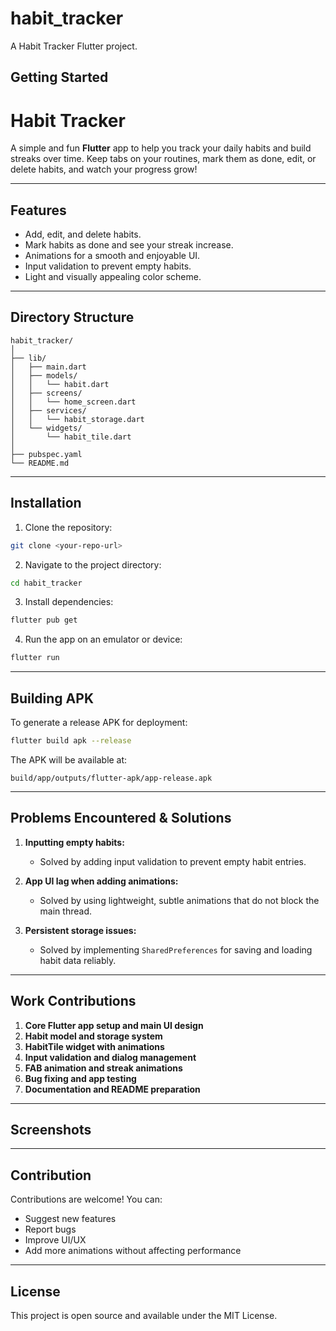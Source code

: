 # habit_tracker

A Habit Tracker Flutter project.

## Getting Started

# Habit Tracker

A simple and fun **Flutter** app to help you track your daily habits and build streaks over time. Keep tabs on your routines, mark them as done, edit, or delete habits, and watch your progress grow!

---

## Features

* Add, edit, and delete habits.
* Mark habits as done and see your streak increase.
* Animations for a smooth and enjoyable UI.
* Input validation to prevent empty habits.
* Light and visually appealing color scheme.

---

## Directory Structure

```
habit_tracker/
│
├── lib/
│   ├── main.dart
│   ├── models/
│   │   └── habit.dart
│   ├── screens/
│   │   └── home_screen.dart
│   ├── services/
│   │   └── habit_storage.dart
│   └── widgets/
│       └── habit_tile.dart
│
├── pubspec.yaml
└── README.md
```

---

## Installation

1. Clone the repository:

```bash
git clone <your-repo-url>
```

2. Navigate to the project directory:

```bash
cd habit_tracker
```

3. Install dependencies:

```bash
flutter pub get
```

4. Run the app on an emulator or device:

```bash
flutter run
```

---

## Building APK

To generate a release APK for deployment:

```bash
flutter build apk --release
```

The APK will be available at:

```
build/app/outputs/flutter-apk/app-release.apk
```

---

## Problems Encountered & Solutions

1. **Inputting empty habits:**

   * Solved by adding input validation to prevent empty habit entries.

2. **App UI lag when adding animations:**

   * Solved by using lightweight, subtle animations that do not block the main thread.

3. **Persistent storage issues:**

   * Solved by implementing `SharedPreferences` for saving and loading habit data reliably.

---

## Work Contributions

1. **Core Flutter app setup and main UI design**
2. **Habit model and storage system**
3. **HabitTile widget with animations**
4. **Input validation and dialog management**
5. **FAB animation and streak animations**
6. **Bug fixing and app testing**
7. **Documentation and README preparation**

---

## Screenshots

---

## Contribution

Contributions are welcome! You can:

* Suggest new features
* Report bugs
* Improve UI/UX
* Add more animations without affecting performance

---

## License

This project is open source and available under the MIT License.

